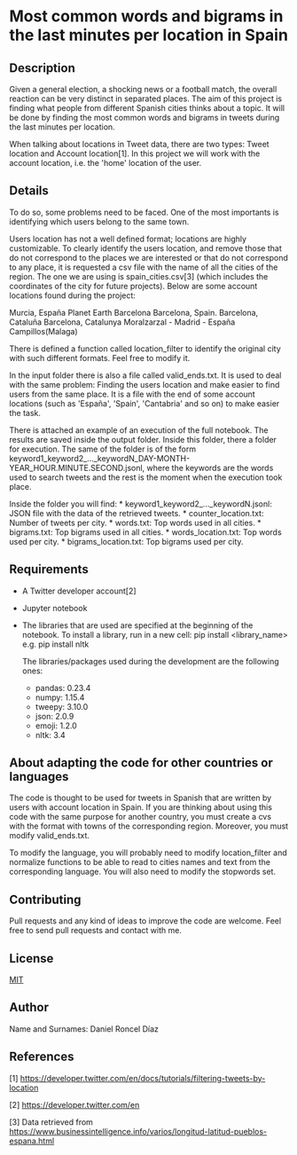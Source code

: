# Most common words and bigrams in the last minutes per location in Spain

## Description

Given a general election, a shocking news or a football match, the overall reaction can be very distinct in separated places. The aim of this project is finding what people from different Spanish cities thinks about a topic. It will be done by finding the most common words and bigrams in tweets during the last minutes per location.

When talking about locations in Tweet data, there are two types: Tweet location and Account location[1]. In this project we will work with the account location, i.e. the 'home' location of the user.

## Details

To do so, some problems need to be faced. One of the most importants is identifying which users belong to the same town.

Users location has not a well defined format; locations are highly customizable. To clearly identify the users location, and remove those that do not correspond to the places we are interested or that do not correspond to any place, it is requested a csv file with the name of all the cities of the region. The one we are using is spain_cities.csv[3] (which includes the coordinates of the city for future projects). Below are some account locations found during the project:

Murcia, España
Planet Earth
Barcelona
Barcelona, Spain.
Barcelona, Cataluña
Barcelona, Catalunya
Moralzarzal - Madrid - España
Campillos(Malaga)

There is defined a function called location_filter to identify the original city with such different formats. Feel free to modify it.

In the input folder there is also a file called valid_ends.txt. It is used to deal with the same problem: Finding the users location and make easier to find users from the same place. It is a file with the end of some account locations (such as 'España', 'Spain', 'Cantabria' and so on) to make easier the task.

There is attached an example of an execution of the full notebook. The results are saved inside the output folder. Inside this folder, there a folder for execution. The same of the folder is of the form keyword1_keyword2_..._keywordN_DAY-MONTH-YEAR_HOUR.MINUTE.SECOND.jsonl, where the keywords are the words used to search tweets and the rest is the moment when the execution took place.

Inside the folder you will find:
	* keyword1_keyword2_..._keywordN.jsonl: JSON file with the data of the retrieved tweets.
	* counter_location.txt: Number of tweets per city.
	* words.txt: Top words used in all cities.
	* bigrams.txt: Top bigrams used in all cities.
	* words_location.txt: Top words used per city.
	* bigrams_location.txt: Top bigrams used per city.

## Requirements

* A Twitter developer account[2]
* Jupyter notebook
* The libraries that are used are specified at the beginning of the notebook. To install a library, run in a new cell:
	pip install <library_name>
	e.g.
	pip install nltk

  The libraries/packages used during the development are the following ones:
	* pandas: 0.23.4
	* numpy:  1.15.4
	* tweepy: 3.10.0
	* json:   2.0.9
	* emoji:  1.2.0
	* nltk:	  3.4

## About adapting the code for other countries or languages

The code is thought to be used for tweets in Spanish that are written by users with account location in Spain. If you are thinking about using this code with the same purpose for another country, you must create a cvs with the format with towns of the corresponding region. Moreover, you must modify valid_ends.txt.

To modify the language, you will probably need to modify location_filter and normalize functions to be able to read to cities names and text from the corresponding language. You will also need to modify the stopwords set.

## Contributing
Pull requests and any kind of ideas to improve the code are welcome. Feel free to send pull requests and contact with me.

## License
[MIT](https://choosealicense.com/licenses/mit/)

## Author
Name and Surnames: Daniel Roncel Díaz

## References
[1] https://developer.twitter.com/en/docs/tutorials/filtering-tweets-by-location

[2] https://developer.twitter.com/en

[3] Data retrieved from https://www.businessintelligence.info/varios/longitud-latitud-pueblos-espana.html
